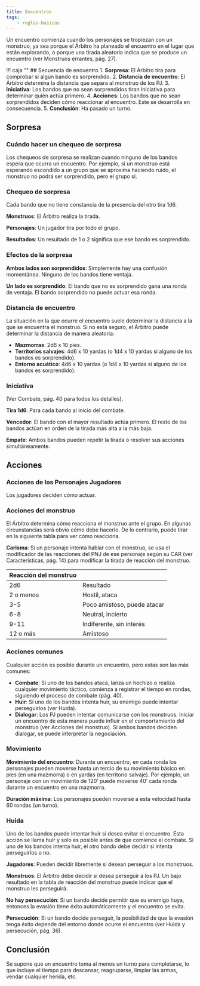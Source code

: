 ```yaml
---
title: Encuentros
tags:
    - reglas-basicas
---
```


Un encuentro comienza cuando los personajes se tropiezan con un monstruo, ya sea porque el Árbitro ha planeado el encuentro en el lugar que están explorando, o porque una tirada aleatoria indica que se produce un encuentro (ver Monstruos errantes, pág. 27).

!!! caja ""
    ## Secuencia de encuentro
    1. **Sorpresa**: El Árbitro tira para comprobar si algún bando es sorprendido.
    2. **Distancia de encuentro**: El Árbitro determina la distancia que separa al monstruo de los PJ.
    3. **Iniciativa**: Los bandos que no sean sorprendidos tiran iniciativa para determinar quién actúa primero.
    4. **Acciones**: Los bandos que no sean sorprendidos deciden cómo reaccionar al encuentro. Este se desarrolla en consecuencia.
    5. **Conclusión**: Ha pasado un turno.

## Sorpresa
### Cuándo hacer un chequeo de sorpresa
Los chequeos de sorpresa se realizan cuando ninguno de los bandos espera que ocurra un encuentro. Por ejemplo, si un monstruo está esperando escondido a un grupo que se aproxima haciendo ruido, el monstruo no podrá ser sorprendido, pero el grupo sí.

### Chequeo de sorpresa
Cada bando que no tiene constancia de la presencia del otro tira 1d6.

**Monstruos**: El Árbitro realiza la tirada.

**Personajes**: Un jugador tira por todo el grupo.

**Resultados**: Un resultado de 1 o 2 significa que ese bando es sorprendido.

### Efectos de la sorpresa
**Ambos lados son sorprendidos**: Simplemente hay una confusión momentánea. Ninguno de los bandos tiene ventaja.

**Un lado es sorprendido**: El bando que no es sorprendido gana una ronda de ventaja. El bando sorprendido no puede actuar esa ronda.

### Distancia de encuentro
La situación en la que ocurre el encuentro suele determinar la distancia a la que se encuentra el monstruo. Si no está seguro, el Árbitro puede determinar la distancia de manera aleatoria:

 -  **Mazmorras**: 2d6 x 10 pies.
 -  **Territorios salvajes**: 4d6 x 10 yardas (o 1d4 x 10 yardas si alguno de los bandos es sorprendido).
 -  **Entorno acuático**: 4d6 x 10 yardas (o 1d4 x 10 yardas si alguno de los bandos es sorprendido).
 
### Iniciativa
(Ver Combate, pág. 40 para todos los detalles).

**Tira 1d6**: Para cada bando al inicio del combate.

**Vencedor**: El bando con el mayor resultado actúa primero. El resto de los bandos actúan en orden de la tirada más alta a la más baja.

**Empate**: Ambos bandos pueden repetir la tirada o resolver sus acciones simultáneamente.

## Acciones
### Acciones de los Personajes Jugadores
Los jugadores deciden cómo actuar.

### Acciones del monstruo
El Árbitro determina cómo reacciona el monstruo ante el grupo. En algunas circunstancias será obvio cómo debe hacerlo. De lo contrario, puede tirar en la siguiente tabla para ver cómo reacciona.

**Carisma**: Si un personaje intenta hablar con el monstruo, se usa el modificador de las reacciones del PNJ de ese personaje según su CAR (ver Características, pág. 14) para modificar la tirada de reacción del monstruo.

| Reacción del monstruo |                             |
| --------------------- | :-------------------------- |
| 2d6                   | Resultado                   |
| 2 o menos             | Hostil, ataca               |
| 3-5                   | Poco amistoso, puede atacar |
| 6-8                   | Neutral, incierto           |
| 9-11                  | Indiferente, sin interés    |
| 12 o más              | Amistoso                    |


### Acciones comunes
Cualquier acción es posible durante un encuentro, pero estas son las más comunes:

-  **Combate**: Si uno de los bandos ataca, lanza un hechizo o realiza cualquier movimiento táctico, comienza a registrar el tiempo en rondas, siguiendo el proceso de combate (pág. 40).
-  **Huir**: Si uno de los bandos intenta huir, su enemigo puede intentar perseguirlos (ver Huida).
-  **Dialogar**: Los PJ pueden intentar comunicarse con los monstruos. Iniciar un encuentro de esta manera puede influir en el comportamiento del monstruo (ver Acciones del monstruo). Si ambos bandos deciden dialogar, se puede interpretar la negociación.

### Movimiento
**Movimiento del encuentro**: Durante un encuentro, en cada ronda los personajes pueden moverse hasta un tercio de su movimiento básico en pies (en una mazmorra) o en yardas (en territorio salvaje). Por ejemplo, un personaje con un movimiento de 120’ puede moverse 40’ cada ronda durante un encuentro en una mazmorra.

**Duración máxima**: Los personajes pueden moverse a esta velocidad hasta 60 rondas (un turno).

### Huida
Uno de los bandos puede intentar huir si desea evitar el encuentro. Esta acción se llama huir y solo es posible antes de que comience el combate. Si uno de los bandos intenta huir, el otro bando debe decidir si intenta perseguirlos o no.

**Jugadores**: Pueden decidir libremente si desean perseguir a los monstruos.

**Monstruos**: El Árbitro debe decidir si desea perseguir a los PJ. Un bajo resultado en la tabla de reacción del monstruo puede indicar que el monstruo les perseguirá.

**No hay persecución**: Si un bando decide permitir que su enemigo huya, entonces la evasión tiene éxito automáticamente y el encuentro se evita.

**Persecución**: Si un bando decide perseguir, la posibilidad de que la evasión tenga éxito depende del entorno donde ocurre el encuentro (ver Huida y persecución, pág. 36).

## Conclusión
Se supone que un encuentro toma al menos un turno para completarse, lo que incluye el tiempo para descansar, reagruparse, limpiar las armas, vendar cualquier herida, etc.
